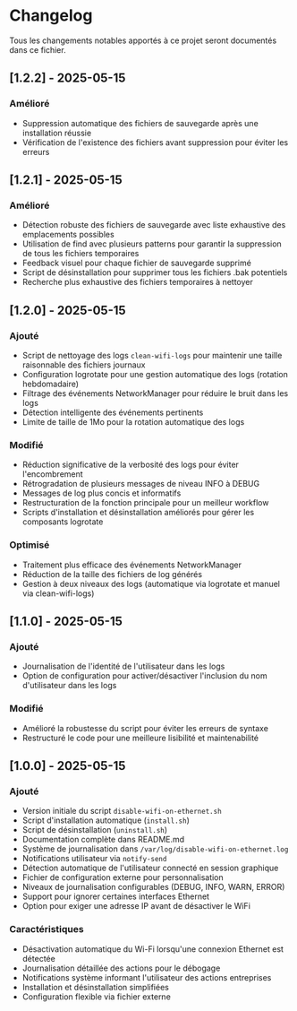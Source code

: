 # Changelog

Tous les changements notables apportés à ce projet seront documentés dans ce fichier.

## [1.2.2] - 2025-05-15

### Amélioré
- Suppression automatique des fichiers de sauvegarde après une installation réussie
- Vérification de l'existence des fichiers avant suppression pour éviter les erreurs

## [1.2.1] - 2025-05-15

### Amélioré
- Détection robuste des fichiers de sauvegarde avec liste exhaustive des emplacements possibles
- Utilisation de find avec plusieurs patterns pour garantir la suppression de tous les fichiers temporaires
- Feedback visuel pour chaque fichier de sauvegarde supprimé
- Script de désinstallation pour supprimer tous les fichiers .bak potentiels
- Recherche plus exhaustive des fichiers temporaires à nettoyer

## [1.2.0] - 2025-05-15

### Ajouté
- Script de nettoyage des logs `clean-wifi-logs` pour maintenir une taille raisonnable des fichiers journaux
- Configuration logrotate pour une gestion automatique des logs (rotation hebdomadaire)
- Filtrage des événements NetworkManager pour réduire le bruit dans les logs
- Détection intelligente des événements pertinents
- Limite de taille de 1Mo pour la rotation automatique des logs

### Modifié
- Réduction significative de la verbosité des logs pour éviter l'encombrement
- Rétrogradation de plusieurs messages de niveau INFO à DEBUG
- Messages de log plus concis et informatifs
- Restructuration de la fonction principale pour un meilleur workflow
- Scripts d'installation et désinstallation améliorés pour gérer les composants logrotate

### Optimisé
- Traitement plus efficace des événements NetworkManager
- Réduction de la taille des fichiers de log générés
- Gestion à deux niveaux des logs (automatique via logrotate et manuel via clean-wifi-logs)

## [1.1.0] - 2025-05-15

### Ajouté
- Journalisation de l'identité de l'utilisateur dans les logs
- Option de configuration pour activer/désactiver l'inclusion du nom d'utilisateur dans les logs

### Modifié
- Amélioré la robustesse du script pour éviter les erreurs de syntaxe
- Restructuré le code pour une meilleure lisibilité et maintenabilité

## [1.0.0] - 2025-05-15

### Ajouté
- Version initiale du script `disable-wifi-on-ethernet.sh`
- Script d'installation automatique (`install.sh`)
- Script de désinstallation (`uninstall.sh`)
- Documentation complète dans README.md
- Système de journalisation dans `/var/log/disable-wifi-on-ethernet.log`
- Notifications utilisateur via `notify-send`
- Détection automatique de l'utilisateur connecté en session graphique
- Fichier de configuration externe pour personnalisation
- Niveaux de journalisation configurables (DEBUG, INFO, WARN, ERROR)
- Support pour ignorer certaines interfaces Ethernet
- Option pour exiger une adresse IP avant de désactiver le WiFi

### Caractéristiques
- Désactivation automatique du Wi-Fi lorsqu'une connexion Ethernet est détectée
- Journalisation détaillée des actions pour le débogage
- Notifications système informant l'utilisateur des actions entreprises
- Installation et désinstallation simplifiées
- Configuration flexible via fichier externe
